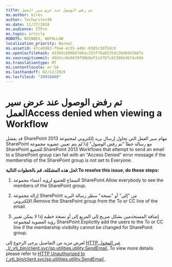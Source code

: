 ```yaml
---
title: تم رفض الوصول عند عرض سير العمل
ms.author: kirks
author: Techwriter40
ms.date: 11/27/2018
ms.audience: ITPro
ms.topic: article
ROBOTS: NOINDEX, NOFOLLOW
localization_priority: Normal
ms.assetid: 47ceb983-f9a4-4c55-a40c-03d5c3d75dc9
ms.openlocfilehash: 43369c600687d6ac253f70a8535dc2bd0d41687e
ms.sourcegitcommit: dd43cc0a9470f98b8ef2a3787c823801d674c666
ms.translationtype: MT
ms.contentlocale: ar-SA
ms.lasthandoff: 02/12/2019
ms.locfileid: "29918808"
---
```

# <a name="access-denied-when-viewing-a-workflow"></a><span data-ttu-id="b101f-102">تم رفض الوصول عند عرض سير العمل</span><span class="sxs-lookup"><span data-stu-id="b101f-102">Access denied when viewing a Workflow</span></span>

<span data-ttu-id="b101f-103">قد يفشل SharePoint 2013 مهام سير العمل التي تحاول إرسال بريد إلكتروني لمجموعة SharePoint مع رسالة خطأ "تم رفض الوصول" إذا لم يتم تعيين عضوية مجموعة SharePoint للجميع.</span><span class="sxs-lookup"><span data-stu-id="b101f-103">SharePoint 2013 Workflows that attempt to send an email to a SharePoint group can fail with an "Access Denied" error message if the membership of the SharePoint group is not set to Everyone.</span></span>
  
 <span data-ttu-id="b101f-104">**لحل هذه المشكلة، قم بالخطوات التالية:**</span><span class="sxs-lookup"><span data-stu-id="b101f-104">**To resolve this issue, do these steps:**</span></span>
  
 1. <span data-ttu-id="b101f-105">السماح للجميع لرؤية أعضاء مجموعة SharePoint.</span><span class="sxs-lookup"><span data-stu-id="b101f-105">Allow everybody to see the members of the SharePoint group.</span></span> 
  
 2. <span data-ttu-id="b101f-106">إزالة مجموعة SharePoint من "إلى" أو "نسخة" سطر رسالة البريد الإلكتروني.</span><span class="sxs-lookup"><span data-stu-id="b101f-106">Remove the SharePoint group from the To or CC line of the email.</span></span> 
  
 3. <span data-ttu-id="b101f-107">إضافة المستخدمين بشكل صريح إلى المربع إلى أو نسخة خطية إذا لا يمكن تغيير رؤية العضوية لمجموعة SharePoint.</span><span class="sxs-lookup"><span data-stu-id="b101f-107">Explicitly add the users to the To or CC line if the membership visibility cannot be changed for SharePoint group.</span></span> 
  
<span data-ttu-id="b101f-108">لعرض مزيد من التفاصيل يرجى الرجوع إلى [HTTP غير المخول ل/_vti_bin/client.svc/sp.utilities.utility.SendEmail ](https://go.microsoft.com/fwlink/?linkid=2044694&amp;clcid=0x409).</span><span class="sxs-lookup"><span data-stu-id="b101f-108">To view more details please refer to [HTTP Unauthorized to /_vti_bin/client.svc/sp.utilities.utility.SendEmail ](https://go.microsoft.com/fwlink/?linkid=2044694&amp;clcid=0x409).</span></span>
  

